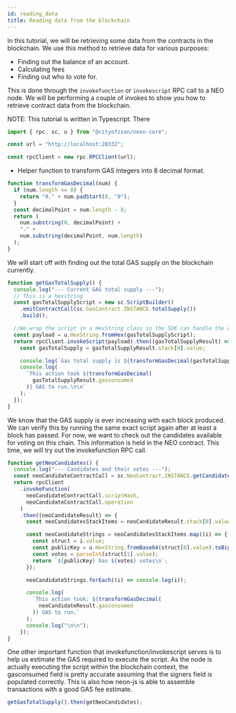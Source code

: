 ```yaml
---
id: reading_data
title: Reading data from the blockchain
---
```


In this tutorial, we will be retrieving some data from the contracts in the blockchain.
We use this method to retrieve data for various purposes:

- Finding out the balance of an account.
- Calculating fees
- Finding out who to vote for.

This is done through the `invokefunction` or `invokescript` RPC call to a NEO node.
We will be performing a couple of invokes to show you how to retrieve contract data from the blockchain.

NOTE: This tutorial is written in Typescript. There
 

```js
import { rpc, sc, u } from "@cityofzion/neon-core";

const url = "http://localhost:20332";

const rpcClient = new rpc.RPCClient(url);
```

* Helper function to transform GAS integers into 8 decimal format.

```js
function transformGasDecimal(num) {
  if (num.length <= 8) {
    return "0." + num.padStart(8, "0");
  }
  const decimalPoint = num.length - 8;
  return (
    num.substring(0, decimalPoint) +
    "." +
    num.substring(decimalPoint, num.length)
  );
}
```

We will start off with finding out the total GAS supply on the blockchain currently.
 

```js
function getGasTotalSupply() {
  console.log("--- Current GAS total supply ---");
  // This is a hexstring
  const gasTotalSupplyScript = new sc.ScriptBuilder()
    .emitContractCall(sc.GasContract.INSTANCE.totalSupply())
    .build();

  //We wrap the script in a HexString class so the SDK can handle the conversion to Base64 for us.
  const payload = u.HexString.fromHex(gasTotalSupplyScript);
  return rpcClient.invokeScript(payload).then((gasTotalSupplyResult) => {
    const gasTotalSupply = gasTotalSupplyResult.stack[0].value;

    console.log(`Gas total supply is ${transformGasDecimal(gasTotalSupply)}`);
    console.log(
      `This action took ${transformGasDecimal(
        gasTotalSupplyResult.gasconsumed
      )} GAS to run.\n\n`
    );
  });
}
```

We know that the GAS supply is ever increasing with each block produced.
We can verify this by running the same exact script again after at least a block has passed.
For now, we want to check out the candidates available for voting on this chain.
This information is held in the NEO contract.
This time, we will try out the invokefunction RPC call.
 

```js
function getNeoCandidates() {
  console.log("--- Candidates and their votes ---");
  const neoCandidateContractCall = sc.NeoContract.INSTANCE.getCandidates();
  return rpcClient
    .invokeFunction(
      neoCandidateContractCall.scriptHash,
      neoCandidateContractCall.operation
    )
    .then((neoCandidateResult) => {
      const neoCandidatesStackItems = neoCandidateResult.stack[0].value;

      const neoCandidateStrings = neoCandidatesStackItems.map((i) => {
        const struct = i.value;
        const publicKey = u.HexString.fromBase64(struct[0].value).toBigEndian();
        const votes = parseInt(struct[1].value);
        return `${publicKey} has ${votes} votes\n`;
      });

      neoCandidateStrings.forEach((i) => console.log(i));

      console.log(
        `This action took: ${transformGasDecimal(
          neoCandidateResult.gasconsumed
        )} GAS to run.`
      );
      console.log("\n\n");
    });
}
```

One other important function that invokefunction/invokescript serves is to help us estimate the GAS required to execute the script.
As the node is actually executing the script within the blockchain context, the gasconsumed field is pretty accurate assuming that the signers field is populated correctly.
This is also how neon-js is able to assemble transactions with a good GAS fee estimate.

```js
getGasTotalSupply().then(getNeoCandidates);
```
